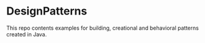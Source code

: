 # DesignPatterns
This repo contents examples for building, creational and behavioral patterns created in Java.
